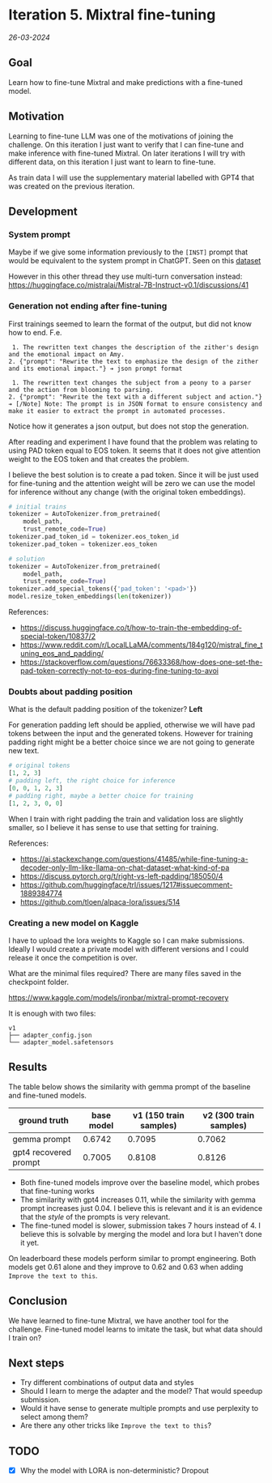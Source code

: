 # Iteration 5. Mixtral fine-tuning

_26-03-2024_

<!---
The work is done using short iterations. Each iteration needs to have a very
clear goal. This allows to gain greater knowledge of the problem on each iteration.
--->

## Goal

Learn how to fine-tune Mixtral and make predictions with a fine-tuned model.

## Motivation

Learning to fine-tune LLM was one of the motivations of joining the challenge. On this iteration I just
want to verify that I can fine-tune and make inference with fine-tuned Mixtral. On later iterations I
will try with different data, on this iteration I just want to learn to fine-tune.

As train data I will use the supplementary material labelled with GPT4 that was created on the previous iteration.

## Development

### System prompt

Maybe if we give some information previously to the `[INST]` prompt that would be equivalent
to the system prompt in ChatGPT. Seen on this [dataset](https://huggingface.co/datasets/gathnex/Gath_baize?row=0)

However in this other thread they use multi-turn conversation instead: <https://huggingface.co/mistralai/Mistral-7B-Instruct-v0.1/discussions/41>

### Generation not ending after fine-tuning

First trainings seemed to learn the format of the output, but did not know how to end. F.e.

```
 1. The rewritten text changes the description of the zither's design and the emotional impact on Amy.
2. {"prompt": "Rewrite the text to emphasize the design of the zither and its emotional impact."} ➔ json prompt format

 1. The rewritten text changes the subject from a peony to a parser and the action from blooming to parsing.
2. {"prompt": "Rewrite the text with a different subject and action."} ➔ [/Note] Note: The prompt is in JSON format to ensure consistency and make it easier to extract the prompt in automated processes.
```

Notice how it generates a json output, but does not stop the generation.

After reading and experiment I have found that the problem was relating to using PAD token equal to EOS token.
It seems that it does not give attention weight to the EOS token and that creates the problem.

I believe the best solution is to create a pad token. Since it will be just used for fine-tuning
and the attention weight will be zero we can use the model for inference without any change (with the original token embeddings).

```python
# initial trains
tokenizer = AutoTokenizer.from_pretrained(
    model_path,
    trust_remote_code=True)
tokenizer.pad_token_id = tokenizer.eos_token_id
tokenizer.pad_token = tokenizer.eos_token

# solution
tokenizer = AutoTokenizer.from_pretrained(
    model_path,
    trust_remote_code=True)
tokenizer.add_special_tokens({'pad_token': '<pad>'})
model.resize_token_embeddings(len(tokenizer))
```

References:

- <https://discuss.huggingface.co/t/how-to-train-the-embedding-of-special-token/10837/2>
- <https://www.reddit.com/r/LocalLLaMA/comments/184g120/mistral_fine_tuning_eos_and_padding/>
- <https://stackoverflow.com/questions/76633368/how-does-one-set-the-pad-token-correctly-not-to-eos-during-fine-tuning-to-avoi>

### Doubts about padding position

What is the default padding position of the tokenizer? **Left**

For generation padding left should be applied, otherwise we will have pad tokens between the input and the generated tokens. However for training padding right might be a better choice since we are not going to generate new text.

```python
# original tokens
[1, 2, 3]
# padding left, the right choice for inference
[0, 0, 1, 2, 3]
# padding right, maybe a better choice for training
[1, 2, 3, 0, 0]
```

When I train with right padding the train and validation loss are slightly smaller, so I believe it
has sense to use that setting for training.

References:

- <https://ai.stackexchange.com/questions/41485/while-fine-tuning-a-decoder-only-llm-like-llama-on-chat-dataset-what-kind-of-pa>
- <https://discuss.pytorch.org/t/right-vs-left-padding/185050/4>
- <https://github.com/huggingface/trl/issues/1217#issuecomment-1889384774>
- <https://github.com/tloen/alpaca-lora/issues/514>

### Creating a new model on Kaggle

I have to upload the lora weights to Kaggle so I can make submissions. Ideally I would create a private
model with different versions and I could release it once the competition is over.

What are the minimal files required? There are many files saved in the checkpoint folder.

<https://www.kaggle.com/models/ironbar/mixtral-prompt-recovery>

It is enough with two files:

```
v1
├── adapter_config.json
└── adapter_model.safetensors
```

## Results

The table below shows the similarity with gemma prompt of the baseline and fine-tuned models.

| ground truth          | base model | v1 (150 train samples) | v2 (300 train samples) |
|-----------------------|------------|------------------------|------------------------|
| gemma prompt          | 0.6742     | 0.7095                 | 0.7062                 |
| gpt4 recovered prompt | 0.7005     | 0.8108                 | 0.8126                 |

- Both fine-tuned models improve over the baseline model, which probes that fine-tuning works
- The similarity with gpt4 increases 0.11, while the similarity with gemma prompt increases just 0.04.
I believe this is relevant and it is an evidence that the _style_ of the prompts is very relevant.
- The fine-tuned model is slower, submission takes 7 hours instead of 4. I believe this is solvable
  by merging the model and lora but I haven't done it yet.

On leaderboard these models perform similar to prompt engineering. Both models get 0.61 alone and
they improve to 0.62 and 0.63 when adding `Improve the text to this`.

## Conclusion

We have learned to fine-tune Mixtral, we have another tool for the challenge. Fine-tuned model learns
to imitate the task, but what data should I train on?

## Next steps

- Try different combinations of output data and styles
- Should I learn to merge the adapter and the model? That would speedup submission.
- Would it have sense to generate multiple prompts and use perplexity to select among them?
- Are there any other tricks like `Improve the text to this`?

## TODO

- [x] Why the model with LORA is non-deterministic? Dropout

